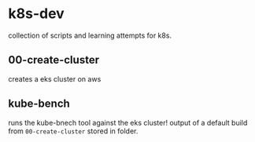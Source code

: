 # k8s-dev

collection of scripts and learning attempts for k8s. 

## 00-create-cluster

creates a eks cluster on aws

## kube-bench

runs the kube-bnech tool against the eks cluster! output of a default build from `00-create-cluster` stored in folder.
